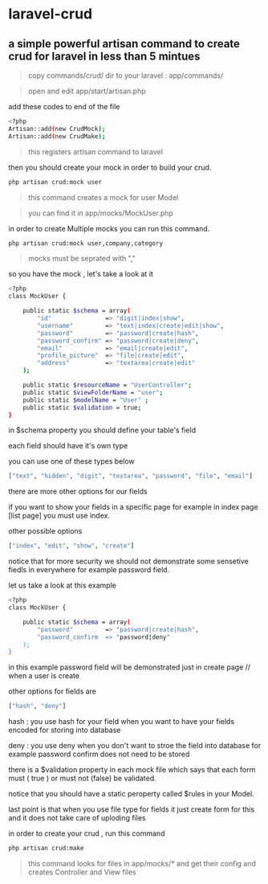 laravel-crud
============

a simple powerful artisan command to create crud for laravel in less than 5 mintues
----

> copy commands/crud/ dir to your laravel : app/commands/

> open and edit app/start/artisan.php

add these codes to end of the file

```sh
<?php
Artisan::add(new CrudMock);
Artisan::add(new CrudMake);
```
>  this registers artisan command to laravel


then you should create your mock in order to build your crud.

```sh
php artisan crud:mock user
```

> this command creates a mock for user Model

> you can find it in app/mocks/MockUser.php 

in order to create Multiple mocks you can run this command.

```sh
php artisan crud:mock user,company,category
```

> mocks must be seprated with ","

so you have the mock , let's take a look at it


```sh
<?php
class MockUser {

    public static $schema = array(
        "id"               => "digit|index|show",
        "username"         => "text|index|create|edit|show",
        "password"         => "password|create|hash",
        "password_confirm" => "password|create|deny",
        "email"            => "email|create|edit",
        "profile_picture"  => "file|create|edit",
        "address"          => "textarea|create|edit"
    );

    public static $resourceName = "UserController";
    public static $viewFolderName = "user";
    public static $modelName = "User" ;
    public static $validation = true;
}

```
in $schema property you should define your table's field

each field should have it's own type 

you can use one of these types below

```sh
["text", "hidden", "digit", "textarea", "password", "file", "email"]
```

there are more other options for our fields

if you want to show your fields in a specific page for example in index page [list page] you must use index.

other possible options

```sh
["index", "edit", "show", "create"]
```
notice that for more security we should not demonstrate some sensetive fiedls in everywhere for example password field.

let us take a look at this example 

```sh
<?php
class MockUser {

    public static $schema = array(
        "password"         => "password|create|hash",
        "password_confirm  => "password|deny"
    );
}

```

in this example password field will be demonstrated just in create page // when a user is create

other options for fields are 

```sh
["hash", "deny"]
```

hash : you use hash for your field when you want to have your fields encoded for storing into database 

deny : you use deny when you don't want to stroe the field into database  for example password confirm does not need to be stored


there is a $validation property in each mock file which says that each form must ( true ) or must not (false) be validated.

notice that you should have a static peroperty called $rules in your Model.


last point is that when you use file type for fields it just create form for this and it does not take care of uploding files


in order to create your crud , run this command 

```sh
php artisan crud:make

```

> this command looks for files in app/mocks/* and get their config and creates Controller and View files




